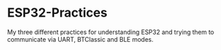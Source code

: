# ESP32-Practices
My three different practices for understanding ESP32 and trying them to communicate via UART, BTClassic and BLE modes.
